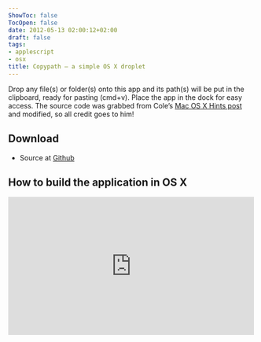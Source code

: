 ```yaml
---
ShowToc: false
TocOpen: false
date: 2012-05-13 02:00:12+02:00
draft: false
tags:
- applescript
- osx
title: Copypath – a simple OS X droplet
---
```


Drop any file(s) or folder(s) onto this app and its path(s) will be put in the clipboard, ready for pasting (cmd+v). Place the app in the dock for easy access.
The source code was grabbed from Cole’s [Mac OS X Hints post](http://hints.macworld.com/article.php?story=20071018002311820) and modified, so all credit goes to him!



## Download

- Source at [Github](https://github.com/fredrikaverpil/copypath)


## How to build the application in OS X

<p>
<iframe src="https://player.vimeo.com/video/51853826" width="500" height="281" frameborder="0" webkitallowfullscreen mozallowfullscreen allowfullscreen></iframe>
</p>